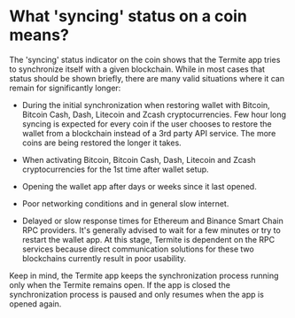 # What 'syncing' status on a coin means?

The 'syncing' status indicator on the coin shows that the Termite app tries to synchronize itself with a given blockchain. While in most cases that status should be shown briefly, there are many valid situations where it can remain for significantly longer:
- During the initial synchronization when restoring wallet with Bitcoin, Bitcoin Cash, Dash, Litecoin and Zcash cryptocurrencies. Few hour long syncing is expected for every coin if the user chooses to restore the wallet from a blockchain instead of a 3rd party API service. The more coins are being restored the longer it takes.

- When activating Bitcoin, Bitcoin Cash, Dash, Litecoin and Zcash cryptocurrencies for the 1st time after wallet setup.

- Opening the wallet app after days or weeks since it last opened.

- Poor networking conditions and in general slow internet.

- Delayed or slow response times for Ethereum and Binance Smart Chain RPC providers. It's generally advised to wait for a few minutes or try to restart the wallet app. At this stage, Termite is dependent on the RPC services because direct communication solutions for these two blockchains currently result in poor usability.

Keep in mind, the Termite app keeps the synchronization process running only when the Termite remains open. If the app is closed the synchronization process is paused and only resumes when the app is opened again.

